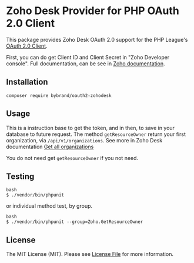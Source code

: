 # Zoho Desk Provider for PHP OAuth 2.0 Client

This package provides Zoho Desk OAuth 2.0 support for the PHP League's [OAuth 2.0 Client](https://github.com/thephpleague/oauth2-client).

First, you can do get Client ID and Client Secret in "Zoho Developer console". Full documentation, can be see in [Zoho documentation](https://www.zoho.com/developer/).

## Installation

```
composer require bybrand/oauth2-zohodesk
```

## Usage
This is a instruction base to get the token, and in then, to save in your database to future request. The method `getResourceOwner` return your first organization, via `/api/v1/organizations`. See more in Zoho Desk documentation [Get all organizations](https://desk.zoho.com/support/APIDocument.do#Organizations#Organizations_Getallorganizations) 

You do not need get `getResourceOwner` if you not need.


## Testing

```
bash
$ ./vendor/bin/phpunit
```

or individual method test, by group.

```
bash
$ ./vendor/bin/phpunit --group=Zoho.GetResourceOwner
```

## License

The MIT License (MIT). Please see [License File](https://github.com/bybrand/oauth2-zoho/blob/master/LICENSE) for more information.

